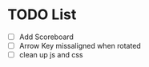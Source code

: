 # TODO List

- [ ] Add Scoreboard
- [ ] Arrow Key missaligned when rotated
- [ ] clean up js and css